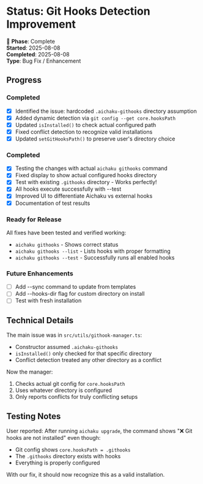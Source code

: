 # Status: Git Hooks Detection Improvement

🍃 **Phase**: Complete\
**Started**: 2025-08-08\
**Completed**: 2025-08-08\
**Type**: Bug Fix / Enhancement

## Progress

### Completed

- [x] Identified the issue: hardcoded `.aichaku-githooks` directory assumption
- [x] Added dynamic detection via `git config --get core.hooksPath`
- [x] Updated `isInstalled()` to check actual configured path
- [x] Fixed conflict detection to recognize valid installations
- [x] Updated `setGitHooksPath()` to preserve user's directory choice

### Completed

- [x] Testing the changes with actual `aichaku githooks` command
- [x] Fixed display to show actual configured hooks directory
- [x] Test with existing `.githooks` directory - Works perfectly!
- [x] All hooks execute successfully with --test
- [x] Improved UI to differentiate Aichaku vs external hooks
- [x] Documentation of test results

### Ready for Release

All fixes have been tested and verified working:

- `aichaku githooks` - Shows correct status
- `aichaku githooks --list` - Lists hooks with proper formatting
- `aichaku githooks --test` - Successfully runs all enabled hooks

### Future Enhancements

- [ ] Add --sync command to update from templates
- [ ] Add --hooks-dir flag for custom directory on install
- [ ] Test with fresh installation

## Technical Details

The main issue was in `src/utils/githook-manager.ts`:

- Constructor assumed `.aichaku-githooks`
- `isInstalled()` only checked for that specific directory
- Conflict detection treated any other directory as a conflict

Now the manager:

1. Checks actual git config for `core.hooksPath`
2. Uses whatever directory is configured
3. Only reports conflicts for truly conflicting setups

## Testing Notes

User reported: After running `aichaku upgrade`, the command shows "❌ Git hooks are not installed" even though:

- Git config shows `core.hooksPath = .githooks`
- The `.githooks` directory exists with hooks
- Everything is properly configured

With our fix, it should now recognize this as a valid installation.
